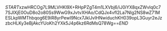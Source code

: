 $START$xzwHRCOg7L9MLVHKl9X+RHpPZgT4m1LXVbj6/iJ0iYX8qxZWvlq0c77SJlXjE0OuD8o2o80Ss9WwG9xJvtvXHAo/CdQJx4vfl2La7Nlg2NS8wZ71MESLkpWMThbqog6E9iR8yrPewI9Ncx7JklJvIHNwiduchKH039opL3Guyr2eJzzbcHLKy3eBjAkcYUoKh2YXk5J4p6kz6RdMsQ78Wg==$END$